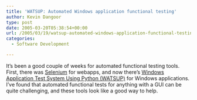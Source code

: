 ```yaml
---
title: 'WATSUP: Automated Windows application functional testing'
author: Kevin Dangoor
type: post
date: 2005-03-20T05:38:54+00:00
url: /2005/03/19/watsup-automated-windows-application-functional-testing/
categories:
  - Software Development

---
```

It&#8217;s been a good couple of weeks for automated functional testing tools. First, there was [Selenium][1] for webapps, and now there&#8217;s [Windows Application Test System Using Python (WATSUP)][2] for Windows applications. I&#8217;ve found that automated functional tests for anything with a GUI can be quite challenging, and these tools look like a good way to help.

 [1]: http://selenium.thoughtworks.com/
 [2]: http://www.tizmoi.net/watsup/intro.html "Windows Application Test System Using Python"